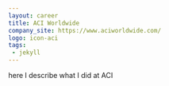 ```yaml
---
layout: career
title: ACI Worldwide
company_site: https://www.aciworldwide.com/
logo: icon-aci
tags:
 - jekyll
---
```


here I describe what I did at ACI
